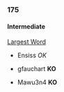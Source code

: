 ### 175

#### Intermediate

[Largest Word](http://www.reddit.com/r/dailyprogrammer/comments/2dgd5v/8132014_challenge_175_intermediate_largest_word/)

* Ensiss _OK_

* gfauchart **KO**

* Mawu3n4 **KO**
